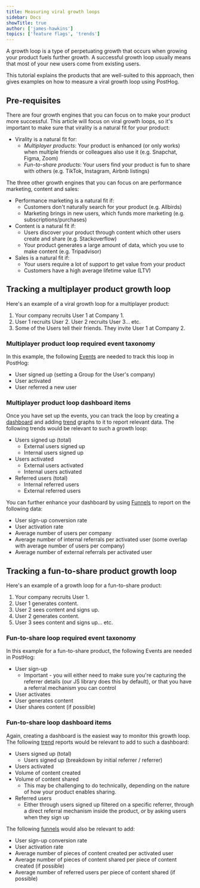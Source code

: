 ```yaml
---
title: Measuring viral growth loops
sidebar: Docs
showTitle: true
author: ['james-hawkins']
topics: ['feature flags', 'trends']
---
```


A growth loop is a type of perpetuating growth that occurs when growing your product fuels further growth. A successful growth loop usually means that most of your new users come from existing users.

This tutorial explains the products that are well-suited to this approach, then gives examples on how to measure a viral growth loop using PostHog. 

## Pre-requisites

There are four growth engines that you can focus on to make your product more successful. This article will focus on viral growth loops, so it's important to make sure that virality is a natural fit for your product:

* Virality is a natural fit for:
  * _Multiplayer products_: Your product is enhanced (or only works) when multiple friends or colleagues also use it (e.g. Snapchat, Figma, Zoom)
  * _Fun-to-share products_: Your users find your product is fun to share with others (e.g. TikTok, Instagram, Airbnb listings)

The three other growth engines that you can focus on are performance marketing, content and sales:

* Performance marketing is a natural fit if:
  * Customers don't naturally search for your product (e.g. Allbirds)
  * Marketing brings in new users, which funds more marketing (e.g. subscriptions/purchases)
* Content is a natural fit if:
  * Users discover your product through content which other users create and share (e.g. Stackoverflow)
  * Your product generates a large amount of data, which you use to make content (e.g. Tripadvisor)
* Sales is a natural fit if:
  * Your users require a lot of support to get value from your product
  * Customers have a high average lifetime value (LTV)

## Tracking a multiplayer product growth loop

Here's an example of a viral growth loop for a multiplayer product:

1. Your company recruits User 1 at Company 1.
2. User 1 recruits User 2. User 2 recruits User 3... etc.
3. Some of the Users tell their friends. They invite User 1 at Company 2.

### Multiplayer product loop required event taxonomy

In this example, the following [Events](../user-guides/events) are needed to track this loop in PostHog:

* User signed up (setting a Group for the User's company)
* User activated
* User referred a new user

### Multiplayer product loop dashboard items

Once you have set up the events, you can track the loop by creating a [dashboard](../user-guides/dashboards) and adding [trend](../user-guides/trends) graphs to it to report relevant data. The following trends would be relevant to such a growth loop:

* Users signed up (total)
  * External users signed up
  * Internal users signed up
* Users activated
  * External users activated
  * Internal users activated
* Referred users (total)
  * Internal referred users
  * External referred users

You can further enhance your dashboard by using [Funnels](../user-guides/funnels) to report on the following data:

* User sign-up conversion rate
* User activation rate
* Average number of users per company
* Average number of internal referrals per activated user (some overlap with average number of users per company)
* Average number of external referrals per activated user

## Tracking a fun-to-share product growth loop

Here's an example of a growth loop for a fun-to-share product:

1. Your company recruits User 1.
2. User 1 generates content.
3. User 2 sees content and signs up. 
4. User 2 generates content. 
5. User 3 sees content and signs up... etc.

### Fun-to-share loop required event taxonomy

In this example for a fun-to-share product, the following Events are needed in PostHog:

* User sign-up
  * Important - you will either need to make sure you're capturing the referrer details (our JS library does this by default), or that you have a referral mechanism you can control
* User activates
* User generates content
* User shares content (if possible)

### Fun-to-share loop dashboard items

Again, creating a dashboard is the easiest way to monitor this growth loop. The following [trend](../user-guides/trends) reports would be relevant to add to such a dashboard:

* Users signed up (total)
  * Users signed up (breakdown by initial referrer / referrer)
* Users activated
* Volume of content created
* Volume of content shared
  * This may be challenging to do technically, depending on the nature of how your product enables sharing.
* Referred users
  * Either through users signed up filtered on a specific referrer, through a direct referral mechanism inside the product, _or_ by asking users when they sign up
  
The following [funnels](../user-guides/funnels) would also be relevant to add:

* User sign-up conversion rate
* User activation rate
* Average number of pieces of content created per activated user
* Average number of pieces of content shared per piece of content created (if possible)
* Average number of referred users per piece of content shared (if possible)